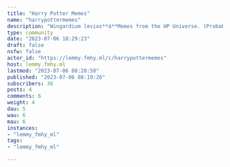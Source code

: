 ```yaml
---
title: "Harry Potter Memes" 
name: "harrypottermemes"
description: "Wingardium levios**á**Memes from the HP Universe. (Probably stolen from reddit lol)"
type: community
date: "2023-07-06 18:29:23"
draft: false
nsfw: false
actor_id: "https://lemmy.fmhy.ml/c/harrypottermemes"
host: lemmy.fmhy.ml
lastmod: "2023-07-06 08:28:50"
published: "2023-07-06 08:19:26"
subscribers: 36
posts: 4
comments: 6
weight: 4
dau: 5
wau: 6
mau: 6
instances:
- "lemmy_fmhy_ml"
tags: 
- "lemmy_fmhy_ml"

---
```

